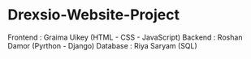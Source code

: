 # Drexsio-Website-Project
Frontend : Graima Uikey (HTML - CSS - JavaScript)
Backend : Roshan Damor (Pyrthon - Django)
Database : Riya Saryam (SQL)
